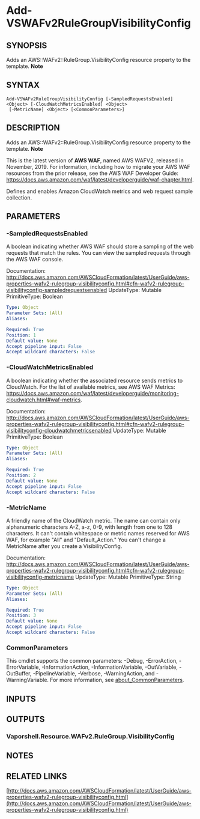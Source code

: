 # Add-VSWAFv2RuleGroupVisibilityConfig

## SYNOPSIS
Adds an AWS::WAFv2::RuleGroup.VisibilityConfig resource property to the template.
**Note**

## SYNTAX

```
Add-VSWAFv2RuleGroupVisibilityConfig [-SampledRequestsEnabled] <Object> [-CloudWatchMetricsEnabled] <Object>
 [-MetricName] <Object> [<CommonParameters>]
```

## DESCRIPTION
Adds an AWS::WAFv2::RuleGroup.VisibilityConfig resource property to the template.
**Note**

This is the latest version of **AWS WAF**, named AWS WAFV2, released in November, 2019.
For information, including how to migrate your AWS WAF resources from the prior release, see the AWS WAF Developer Guide: https://docs.aws.amazon.com/waf/latest/developerguide/waf-chapter.html.

Defines and enables Amazon CloudWatch metrics and web request sample collection.

## PARAMETERS

### -SampledRequestsEnabled
A boolean indicating whether AWS WAF should store a sampling of the web requests that match the rules.
You can view the sampled requests through the AWS WAF console.

Documentation: http://docs.aws.amazon.com/AWSCloudFormation/latest/UserGuide/aws-properties-wafv2-rulegroup-visibilityconfig.html#cfn-wafv2-rulegroup-visibilityconfig-sampledrequestsenabled
UpdateType: Mutable
PrimitiveType: Boolean

```yaml
Type: Object
Parameter Sets: (All)
Aliases:

Required: True
Position: 1
Default value: None
Accept pipeline input: False
Accept wildcard characters: False
```

### -CloudWatchMetricsEnabled
A boolean indicating whether the associated resource sends metrics to CloudWatch.
For the list of available metrics, see AWS WAF Metrics: https://docs.aws.amazon.com/waf/latest/developerguide/monitoring-cloudwatch.html#waf-metrics.

Documentation: http://docs.aws.amazon.com/AWSCloudFormation/latest/UserGuide/aws-properties-wafv2-rulegroup-visibilityconfig.html#cfn-wafv2-rulegroup-visibilityconfig-cloudwatchmetricsenabled
UpdateType: Mutable
PrimitiveType: Boolean

```yaml
Type: Object
Parameter Sets: (All)
Aliases:

Required: True
Position: 2
Default value: None
Accept pipeline input: False
Accept wildcard characters: False
```

### -MetricName
A friendly name of the CloudWatch metric.
The name can contain only alphanumeric characters A-Z, a-z, 0-9, with length from one to 128 characters.
It can't contain whitespace or metric names reserved for AWS WAF, for example "All" and "Default_Action." You can't change a MetricName after you create a VisibilityConfig.

Documentation: http://docs.aws.amazon.com/AWSCloudFormation/latest/UserGuide/aws-properties-wafv2-rulegroup-visibilityconfig.html#cfn-wafv2-rulegroup-visibilityconfig-metricname
UpdateType: Mutable
PrimitiveType: String

```yaml
Type: Object
Parameter Sets: (All)
Aliases:

Required: True
Position: 3
Default value: None
Accept pipeline input: False
Accept wildcard characters: False
```

### CommonParameters
This cmdlet supports the common parameters: -Debug, -ErrorAction, -ErrorVariable, -InformationAction, -InformationVariable, -OutVariable, -OutBuffer, -PipelineVariable, -Verbose, -WarningAction, and -WarningVariable. For more information, see [about_CommonParameters](http://go.microsoft.com/fwlink/?LinkID=113216).

## INPUTS

## OUTPUTS

### Vaporshell.Resource.WAFv2.RuleGroup.VisibilityConfig
## NOTES

## RELATED LINKS

[http://docs.aws.amazon.com/AWSCloudFormation/latest/UserGuide/aws-properties-wafv2-rulegroup-visibilityconfig.html](http://docs.aws.amazon.com/AWSCloudFormation/latest/UserGuide/aws-properties-wafv2-rulegroup-visibilityconfig.html)

